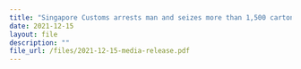 ```yaml
---
title: "Singapore Customs arrests man and seizes more than 1,500 cartons of duty-unpaid cigarettes "
date: 2021-12-15
layout: file
description: ""
file_url: /files/2021-12-15-media-release.pdf
---
```

